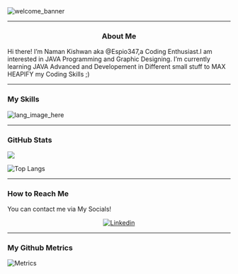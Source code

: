 <!--- Banner --->
<img src="https://github.com/Espio347/PrivateGitProfileStuff/blob/main/bannessr.gif" alt="welcome_banner">
<hr></hr>
  
<!--- About Section --->
  <h3 align="center"><b>About Me</b></h3>
  
Hi there! I’m Naman Kishwan aka @Espio347,a Coding Enthusiast.I am interested in JAVA Programming and Graphic Designing.
I’m currently learning JAVA Advanced and Developement in Different small stuff to MAX HEAPIFY my Coding Skills ;) 
<hr></hr>
  
<!--- My Skills --->
  <h3 align="left">My Skills</h3>
  <img src="https://github.com/Espio347/PrivateGitProfileStuff/blob/main/SKILLS.png" alt="lang_image_here">
  <hr></hr>
  
<!--- Github Stats --->
  
<h3 align="left">GitHub Stats</h3>
<a href="">
  <img align="centre" src="https://github-readme-stats.vercel.app/api?username=Espio347&count_private=true&include_all_commits=true&show_icons=true&title_color=A5C9CA&text_color=E7F6F2&icon_color=395B64&bg_color=2C3333" />
<a />
  
![Top Langs](https://github-readme-stats.vercel.app/api/top-langs/?username=Espio347&layout=compact&title_color=A5C9CA&text_color=E7F6F2&icon_color=395B64&bg_color=2C3333&langs_count=8)

<hr></hr>  

<!--- My Social Handles --->
  
<h3 align="left">How to Reach Me</h3>
You can contact me via My Socials!
 
<p align="center">
    <a href="https://www.linkedin.com/in/naman-kishwan-6a9123239/">
        <img src="https://img.shields.io/badge/Linkedin-%230077B5.svg?style=for-the-badge&logo=linkedin&logoColor=A5C9CA" alt="Linkedin" />
    </a>
</p>
<hr></hr>
<!--- Github Metrics --->  
  
<h3 align="left">My Github Metrics</h3>

![Metrics](https://metrics.lecoq.io/Espio347?template=classic&base.header=0&gists=1&lines=1)  
  

